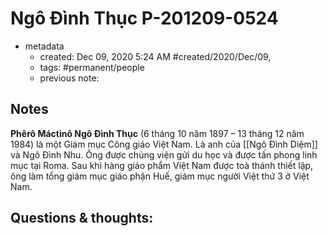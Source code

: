 
# Ngô Đình Thục P-201209-0524

- metadata
	- created: Dec 09, 2020 5:24 AM #created/2020/Dec/09,
	- tags: #permanent/people 
	- previous note:

## Notes
**Phêrô Máctinô Ngô Đình Thục** (6 tháng 10 năm 1897 – 13 tháng 12 năm 1984) là một Giám mục Công giáo Việt Nam. Là anh của [[Ngô Đình Diệm]]  và Ngô Đình Nhu. Ông được chủng viện gửi du học và được tấn phong linh mục tại Roma. Sau khi hàng giáo phẩm Việt Nam được toà thánh thiết lập, ông làm tổng giám mục giáo phận Huế, giám mục người Việt thứ 3 ở Việt Nam.

## Questions & thoughts:

